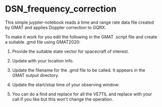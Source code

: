 # DSN_frequency_correction

This simple juypter-notebook reads a time and range rate data file created by GMAT and applies Doppler correction to GQRX.

To make it work for you edit the following in the GMAT .script file and create a suitable .gmd file using GMAT2020:

1) Provide the suitable state vector for spacecraft of interest.

2) Update with your location info.  

3) Update the filename for the .gmd file to be called.  It appears in the GMAT output directory.

4) Update the start/stop time of your observing window:

5) You can do a find and replace for all the VE7TIL and replace with your call if you like but this won't change the operation.

